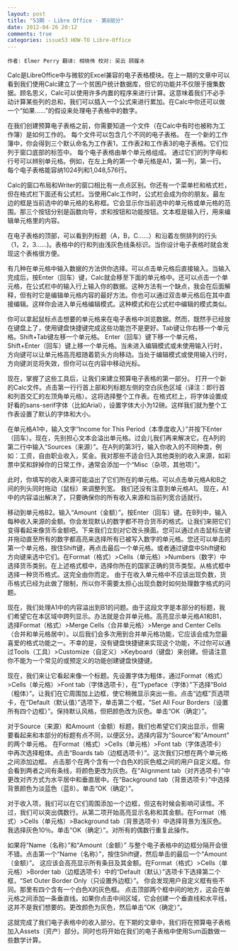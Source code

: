 ```yaml
---
layout: post
title: "53期 - Libre Office - 第8部分"
date: 2012-04-26 20:12
comments: true
categories: issue53 HOW-TO Libre-Office
---
```


`作者: Elmer Perry 翻译: 相晓伟 校对: 吴云 顾履冰`

Calc是LibreOffice中与微软的Excel兼容的电子表格模块。在上一期的文章中可以看到我们使用Calc建立了一个贫困户统计数据库，但它的功能并不仅限于搜集数据。顾名思义，Calc可以使用许多内置的程序来进行计算。这意味着我们不必手动计算某些列的总和，我们可以插入一个公式来进行累加。在Calc中你还可以做一个“如果......”的假设来处理电子表格中的数字。

在我们创建预算电子表格之前，你需要知道一个文件（在Calc中有时也被称为工作簿）是如何工作的。 每个文件可以包含几个不同的电子表格。 在一个新的工作簿中，你会得到三个默认命名为工作表1，工作表2和工作表3的电子表格。它们位列于窗口底部的标签中。 每个电子表格由单个单元格组成。 通过它们的列字母和行号可以辨别单元格。例如，在左上角的第一个单元格是A1，第一列，第一行。每个电子表格能容纳1024列和1,048,576行。

Calc的窗口布局和Writer的窗口相比有一点点区别。你还有一个菜单栏和格式栏，但在格式栏下面还有公式栏。当使用Calc工作时，公式栏会成为你的朋友。最左边的框是当前选中的单元格的名称框。它会显示你当前选中的单元格或单元格的范围。那三个按钮分别是函数向导，求和按钮和功能按钮。文本框是输入行，用来编辑单元格里的内容。

在电子表格的顶部，可以看到列标题（A，B，C......）和沿着左侧排列的行头（1，2，3......)。表格中的行和列由浅灰色线条标识。当你设计电子表格时就会发现这个表格很方便。

<!--more-->

有几种在单元格中输入数据的方法供你选择。可以点击单元格后直接输入。当输入完成后，按Enter（回车）键，Calc就会移至下面的单元格中。还可以点击一个单元格，在公式栏中的输入行上输入你的数据。这种方法有一个缺点，我会在后面解释，但有时它是编辑单元格内容的最好方法。你也可以通过双击单元格后在其中直接编辑。这样你会进入单元格编辑模式。这种模式和在公式栏中编辑的模式类似。

你可以拿起鼠标点击想要的单元格来在电子表格中浏览数据。然而，既然手已经放在键盘上了，使用键盘快捷键完成这些功能岂不是更好。Tab键让你右移一个单元格。Shift+Tab键左移一个单元格。 Enter（回车）键下移一个单元格，Shift+Enter（回车）键上移一个单元格。当未进入编辑模式或未使用输入行时，方向键可以让单元格高亮框随着箭头方向移动。当处于编辑模式或使用输入行时，方向键浏览将失效，但你可以在内容中移动光标。

现在，掌握了这些工具后，让我们来建立预算电子表格的第一部分。 打开一个新的Calc文件。点击第一行行首上部和列标题左侧的空白灰色区域（译注：即行首和列首交汇的左顶角单元格）。这将选择整个工作表。在格式栏上，将字体设置成好看的sans-serif字体（比如Arial），设置字体大小为12磅。这样我们就为整个工作表设置了默认的字体和大小。

在单元格A1中，输入文字“Income for This Period（本季度收入）”并按下Enter（回车）。现在，先别担心文本会溢出单元格。过会儿我们再来解决它。在A列的第二行中输入“Sources（来源）”。在A列的第3行，输入你收入的不同种类，例如：工资，自由职业收入，奖金。我对那些不适合归入其他类别的收入来源，如彩票中奖和辞掉你的日常工作，通常会添加一个“Misc（杂项，其他项）”。

此时，你填写的收入来源可能溢出了它们所在的单元格。可以点击单元格A和B之间的列头同时拖动（鼠标）来调整列宽。 我们还没有注意到单元格A1。 现在，A1中的内容溢出解决了，只要确保你的所有收入来源和当前列宽合适就行。

移动到单元格B2。输入“Amount（金额）”。按Enter（回车）键。在B列中，输入每种收入来源的金额。你会发现默认的数字都不符合货币的格式。让我们来把它们变得看起来像货币金额吧。下来我们立刻对它改头换面。您可以通过点击鼠标左键并拖动直至所有的数字都高亮来选择所有已被写入数字的单元格。您还可以单击的第一个单元格，按住Shift键，再点击最后一个单元格。或者通过键盘中Shift键和方向键来选中它们。在Format（格式）>Cells（单元格）>Numbers（数字）中选择货币类别。在上述格式框中，选择你所在的国家正确的货币类型。从格式框中选择一种货币格式。这完全由你而定。 由于在收入单元格中不应该出现负数，货币格式已经为此做了限制，所以你不需要太担心出现负数时如何处理数字格式的问题。

现在，我们处理A1中的内容溢出到B1的问题。由于这段文字是本部分的标题，我们希望它在本区域中跨列显示。办法就是合并单元格。高亮显示单元格A1和B1，选择Format（格式）>Merge Cells（合并单元格）>Merge and Center Cells（合并和单元格居中）。以后我们会多次用到合并单元格功能，它应该会成为您最喜爱的格式功能之一。不幸的是，没有键盘快捷键来实现这个功能，不过你可以通过Tools（工具）>Customize（自定义）>Keyboard（键盘）来创建。但请注意你不能为一个常见的或预定义的功能创建键盘快捷键。

现在，我们来让它看起来像一个标题。先设置字体为粗体，通过Format（格式）>Cells（单元格）>Font tab（字体选项卡），在“Typeface（字体）”下选择“Bold（粗体）”。让我们在它周围加上边框，使它稍微显示突出一些。点击“边框”页选项卡，在“Default（默认值）”选项下，单击第二个框，“Set All Four Borders（设置所有四个边框）”。保持默认风格，但把颜色改为灰色。单击“OK（确定）”。

对于Source（来源）和Amount（金额）标题，我们也希望它们突出显示，但需要看起来和本部分的标题有点不同，以便区分。选择内容为“Source”和“Amount” 的两个单元格。 在Format（格式）>Cells（单元格）>Font tab（字体选项卡）中再次选择粗体。点击“Boards tab（边框选项卡）”。这次我们只想在两个单元格之间添加边框。 点击那个在两个含有一个白色X的灰色框之间的用户自定义框。你会看到两者之间有条线，将颜色更改为灰色。在“Alignment tab（对齐选项卡）”中更改对齐方式为水平居中和垂直居中。在“Background tab（背景选项卡）”中选择背景颜色为淡蓝色（蓝8）。单击“OK（确定）”。

对于收入项，我们可以在它们周围添加一个边框，但这有时候会影响可读性。不过，我们可以突出偶数行。从第二项开始高亮显示名称和其金额。在Format（格式）>Cells（单元格）>Background tab（背景选项卡）中选择背景为浅灰色。我选择灰色10％。单击“OK（确定）”。对所有的偶数行重复此操作。

如果将“Name（名称）”和“Amount（金额）” 与整个电子表格中的边框分隔开会很不错。点击第一个“Name（名称）”，按住Shift键，然后单击的最后一个“Amount（金额）”。 这应该会高亮显示所有条目及其金额。在Format（格式）>Cells（单元格）>Border tab（边框选项卡）中的“Default（默认）”选项卡下选择第二个框，“Set Outer Border Only（只设置外边框）”。 你会发现用户自定义框有些不同。那里有四个含有一个白色X的灰色框。 点击顶部两个框中间的地方，这会在单元格之间添加一条垂直线。如果你点击中间区域，它会创建一个垂直线和水平线，这并不是我们想要的。更改颜色为灰色，然后单击“OK（确定）”。

这就完成了我们电子表格中的收入部分。在下期的文章中，我们将在预算电子表格加入Assets（资产）部分。同时也将开始在我们的电子表格中使用Sum函数做一些数学计算。